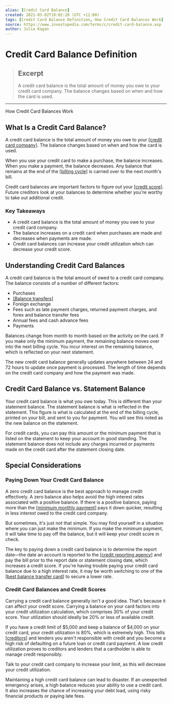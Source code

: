 ```yaml
---
alias: [Credit Card Balance]
created: 2021-03-02T19:02:28 (UTC +11:00)
tags: [Credit Card Balance Definition, How Credit Card Balances Work]
source: https://www.investopedia.com/terms/c/credit-card-balance.asp
author: Julia Kagan
---
```


# Credit Card Balance Definition

> ## Excerpt
> A credit card balance is the total amount of money you owe to your credit card company. The balance changes based on when and how the card is used.

---

How Credit Card Balances Work
## What Is a Credit Card Balance?

A credit card balance is the total amount of money you owe to your [[credit card company]](https://www.investopedia.com/articles/personal-finance/080916/how-credit-card-companies-make-money.asp). The balance changes based on when and how the card is used.

When you use your credit card to make a purchase, the balance increases. When you make a payment, the balance decreases. Any balance that remains at the end of the [[billing cycle]](https://www.investopedia.com/terms/b/billing-cycle.asp) is carried over to the next month's bill.

Credit card balances are important factors to figure out your [[credit score]](https://www.investopedia.com/financial-edge/1111/what-credit-score-should-you-have.aspx). Future creditors look at your balances to determine whether you're worthy to take out additional credit.

### Key Takeaways

-   A credit card balance is the total amount of money you owe to your credit card company. 
-   The balance increases on a credit card when purchases are made and decreases when payments are made.
-   Credit card balances can increase your credit utilization which can decrease your credit score.

## Understanding Credit Card Balances

A credit card balance is the total amount of owed to a credit card company. The balance consists of a number of different factors:

-   Purchases
-   [[Balance transfers]](https://www.investopedia.com/articles/personal-finance/111214/pros-and-cons-balance-transfers.asp)
-   Foreign exchange
-   Fees such as late payment charges, returned payment charges, and forex and balance transfer fees
-   Annual fees and cash advance fees
-   Payments

Balances change from month to month based on the activity on the card. If you make only the minimum payment, the remaining balance moves over into the next billing cycle. You incur interest on the remaining balance, which is reflected on your next statement.

The new credit card balance generally updates anywhere between 24 and 72 hours to update once payment is processed. The length of time depends on the credit card company and how the payment was made.

## Credit Card Balance vs. Statement Balance

Your credit card balance is what you owe today. This is different than your statement balance. The statement balance is what is reflected in the statement. This figure is what is calculated at the end of the billing cycle, printed on your bill, and sent to you for payment. You will see this noted as the new balance on the statement.

For credit cards, you can pay this amount or the minimum payment that is listed on the statement to keep your account in good standing. The statement balance does not include any charges incurred or payments made on the credit card after the statement closing date.

## Special Considerations

### Paying Down Your Credit Card Balance

A zero credit card balance is the best approach to manage credit effectively. A zero balance also helps avoid the high interest rates associated with a positive balance. If there is a positive balance, paying more than the [[minimum monthly payment]](https://www.investopedia.com/terms/m/minimum-monthly-payment.asp) pays it down quicker, resulting in less interest owed to the credit card company.

But sometimes, it's just not that simple. You may find yourself in a situation where you can just make the minimum. If you make the minimum payment, it will take time to pay off the balance, but it will keep your credit score in check.

The key to paying down a credit card balance is to determine the report date—the date an account is reported to the [[credit reporting agency]](https://www.investopedia.com/terms/c/credit-reporting-agency.asp) and pay the bill prior to the report date or statement closing date, which increases a credit score. If you're having trouble paying your credit card balance due to a high interest rate, it may be worth switching to one of the [[best balance transfer card]](https://www.investopedia.com/best-balance-transfer-credit-cards-4801444) to secure a lower rate.

### Credit Card Balances and Credit Scores

Carrying a credit card balance generally isn't a good idea. That's because it can affect your credit score. Carrying a balance on your card factors into your credit utilization calculation, which comprises 30% of your credit score. Your utilization should ideally be 20% or less of available credit.

If you have a credit limit of $5,000 and keep a balance of $4,000 on your credit card, your credit utilization is 80%, which is extremely high. This tells [[creditors]](https://www.investopedia.com/terms/c/creditor.asp) and lenders you aren't responsible with credit and you become a high risk of defaulting on a future loan or credit card payment. A low credit utilization proves to creditors and lenders that a cardholder is able to manage credit responsibly.

Talk to your credit card company to increase your limit, as this will decrease your credit utilization.

Maintaining a high credit card balance can lead to disaster. If an unexpected emergency arises, a high balance reduces your ability to use a credit card. It also increases the chance of increasing your debt load, using risky financial products or paying late fees.
